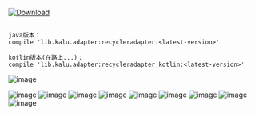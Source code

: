 [ ![Download](https://api.bintray.com/packages/zhanghang/maven/recycleradapter/images/download.svg) ](https://bintray.com/zhanghang/maven/recycleradapter/_latestVersion)

```

java版本：
compile 'lib.kalu.adapter:recycleradapter:<latest-version>'

kotlin版本(在路上...)：
compile 'lib.kalu.adapter:recycleradapter_kotlin:<latest-version>'
```

![image](https://github.com/153437803/RecyclerAdapter/blob/master/20171205045053.png ) 

![image](https://github.com/153437803/RecyclerAdapter/blob/master/Screenrecorder-2017-12-05-11.gif ) 
![image](https://github.com/153437803/RecyclerAdapter/blob/master/Screenrecorder-2017-12-05-09.gif ) 
![image](https://github.com/153437803/RecyclerAdapter/blob/master/Screenrecorder-2017-12-05-08.gif ) 
![image](https://github.com/153437803/RecyclerAdapter/blob/master/Screenrecorder-2017-12-05-07.gif ) 
![image](https://github.com/153437803/RecyclerAdapter/blob/master/Screenrecorder-2017-12-05-06.gif ) 
![image](https://github.com/153437803/RecyclerAdapter/blob/master/Screenrecorder-2017-12-05-05.gif ) 
![image](https://github.com/153437803/RecyclerAdapter/blob/master/Screenrecorder-2017-12-05-04.gif ) 
![image](https://github.com/153437803/RecyclerAdapter/blob/master/Screenrecorder-2017-12-05-03.gif ) 
![image](https://github.com/153437803/RecyclerAdapter/blob/master/Screenrecorder-2017-12-05-01.gif ) 
